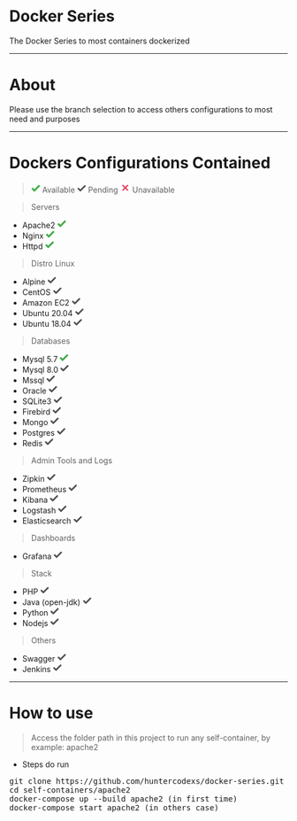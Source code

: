 # Docker Series

The Docker Series to most containers dockerized

-----------------

# About

Please use the branch selection to access others configurations to most need and purposes

-----------------

# Dockers Configurations Contained

> ![img.png](./self-containers/files/midias/check-green.png) Available
> ![img.png](./self-containers/files/midias/check-silver.png) Pending
> ![img.png](./self-containers/files/midias/unavailable.png) Unavailable

> Servers

- Apache2 ![img.png](./self-containers/files/midias/check-green.png)
- Nginx ![img.png](./self-containers/files/midias/check-green.png)
- Httpd ![img.png](./self-containers/files/midias/check-green.png)

> Distro Linux

- Alpine ![img.png](./self-containers/files/midias/check-silver.png)
- CentOS ![img.png](./self-containers/files/midias/check-silver.png)
- Amazon EC2 ![img.png](./self-containers/files/midias/check-silver.png)
- Ubuntu 20.04 ![img.png](./self-containers/files/midias/check-silver.png)
- Ubuntu 18.04 ![img.png](./self-containers/files/midias/check-silver.png)

> Databases

- Mysql 5.7 ![img.png](./self-containers/files/midias/check-green.png)
- Mysql 8.0 ![img.png](./self-containers/files/midias/check-silver.png)
- Mssql ![img.png](./self-containers/files/midias/check-silver.png)
- Oracle ![img.png](./self-containers/files/midias/check-silver.png)
- SQLite3 ![img.png](./self-containers/files/midias/check-silver.png)
- Firebird ![img.png](./self-containers/files/midias/check-silver.png)
- Mongo ![img.png](./self-containers/files/midias/check-silver.png)
- Postgres ![img.png](./self-containers/files/midias/check-silver.png)
- Redis ![img.png](./self-containers/files/midias/check-silver.png)

> Admin Tools and Logs

- Zipkin ![img.png](./self-containers/files/midias/check-silver.png)
- Prometheus ![img.png](./self-containers/files/midias/check-silver.png)
- Kibana ![img.png](./self-containers/files/midias/check-silver.png)
- Logstash ![img.png](./self-containers/files/midias/check-silver.png)
- Elasticsearch ![img.png](./self-containers/files/midias/check-silver.png)

> Dashboards

- Grafana ![img.png](./self-containers/files/midias/check-silver.png)

> Stack

- PHP ![img.png](./self-containers/files/midias/check-silver.png)
- Java (open-jdk) ![img.png](./self-containers/files/midias/check-silver.png)
- Python ![img.png](./self-containers/files/midias/check-silver.png)
- Nodejs ![img.png](./self-containers/files/midias/check-silver.png)

> Others

- Swagger ![img.png](./self-containers/files/midias/check-silver.png)
- Jenkins ![img.png](./self-containers/files/midias/check-silver.png)

-----------------

# How to use

> Access the folder path in this project to run any self-container, by example: apache2 

- Steps do run

<pre>
git clone https://github.com/huntercodexs/docker-series.git .
cd self-containers/apache2
docker-compose up --build apache2 (in first time)
docker-compose start apache2 (in others case)
</pre>